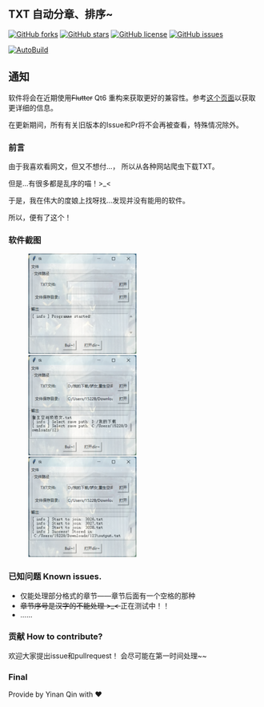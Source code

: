 ## TXT 自动分章、排序~
[![GitHub forks](https://img.shields.io/github/forks/ganyuanzhen/TXT-Automatic-Chaptering?style=social)](https://github.com/ganyuanzhen/TXT-Automatic-Chaptering/network) [![GitHub stars](https://img.shields.io/github/stars/ganyuanzhen/TXT-Automatic-Chaptering?style=social)](https://github.com/ganyuanzhen/TXT-Automatic-Chaptering/stargazers) [![GitHub license](https://img.shields.io/github/license/ganyuanzhen/TXT-Automatic-Chaptering?style=social)](https://github.com/ganyuanzhen/TXT-Automatic-Chaptering/blob/main/LICENSE) [![GitHub issues](https://img.shields.io/github/issues/ganyuanzhen/TXT-Automatic-Chaptering?style=social)](https://github.com/ganyuanzhen/TXT-Automatic-Chaptering/issues)

[![AutoBuild](https://github.com/ganyuanzhen/TXT-Automatic-Chaptering/actions/workflows/autobuild.yml/badge.svg?branch=main)](https://github.com/ganyuanzhen/TXT-Automatic-Chaptering/actions/workflows/autobuild.yml)

## 通知

软件将会在近期使用~~Flutter~~ Qt6 重构来获取更好的兼容性。参考[这个页面](https://github.com/ganyuanzhen/TXT-Automatic-Chaptering/milestone/1)以获取更详细的信息。

在更新期间，所有有关旧版本的Issue和Pr将不会再被查看，特殊情况除外。

### 前言
由于我喜欢看网文，但又不想付...， 所以从各种网站爬虫下载TXT。

但是...有很多都是乱序的喵！>_<

于是，我在伟大的度娘上找呀找...发现并没有能用的软件。

所以，便有了这个！

### 软件截图

<figure class="third">
    <img src="./imgs/1.png" height=200>
    <img src="./imgs/2.png" height=200>
    <img src="./imgs/3.png" height=200>
</figure>

### 已知问题 Known issues.
 - 仅能处理部分格式的章节——章节后面有一个空格的那种
 - <s>章节序号是汉字的不能处理 >_< </s> 正在测试中！！
 - ......

### 贡献 How to contribute?
欢迎大家提出issue和pullrequest！
会尽可能在第一时间处理~~

### Final
Provide by Yinan Qin with ♥
